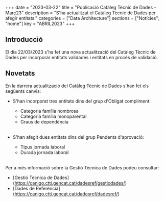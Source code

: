 +++
date        = "2023-03-22"
title       = "Publicació Catàleg Tècnic de Dades - Març23"
description = "S'ha actualitzat el Catàleg Tècnic de Dades per afegir entitats."
categories  = ["Data Architecture"]
sections    = ["Notícies", "home"]
key = "ABRIL2023"
+++

## Introducció

El dia 22/03/2023 s'ha fet una nova actualització del Catàleg Tècnic de Dades per incorporar entitats validades i entitats en procés de validació.
 
## Novetats

En la darrera actualització del Catàleg Tècnic de Dades s'han fet els següents canvis:

- S'han incorporat tres entitats dins del grup d'Obligat compliment:
  - Categoria família nombrosa<br>
  - Categoria família monoparental<br>
  - Graus de dependència<br><br>

- S'han afegit dues entitats dins del grup Pendents d'aprovació:
  - Tipus jornada laboral<br>
  - Durada jornada laboral<br><br>

  
Per a més informació sobre la Gestió Tècnica de Dades podeu consultar:

* [Gestió Tècnica de Dades] (https://canigo.ctti.gencat.cat/dadesref/gestiodades/)
* [Dades de Referència] (https://canigo.ctti.gencat.cat/dadesref/dadesref/)

